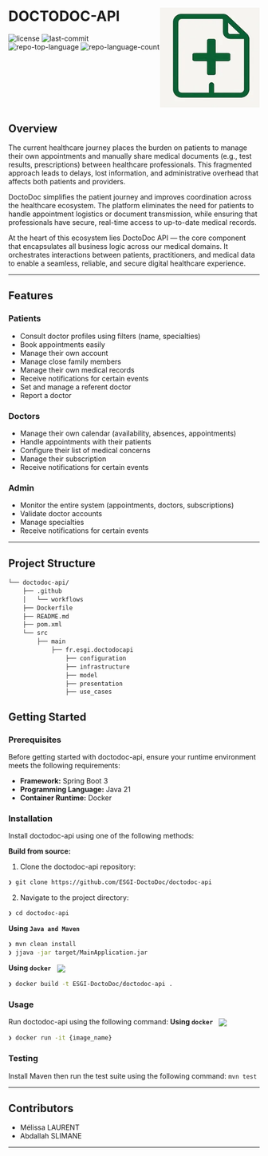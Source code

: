 <div align="left" style="position: relative;">
<img src="logo.webp" alt="Logo" width="200" align="right">
<h1>DOCTODOC-API</h1>
<p align="left">
	<img src="https://img.shields.io/github/license/ESGI-DoctoDoc/doctodoc-api?style=default&logo=opensourceinitiative&logoColor=white&color=045b34" alt="license">
	<img src="https://img.shields.io/github/last-commit/ESGI-DoctoDoc/doctodoc-api?style=default&logo=git&logoColor=white&color=045b34" alt="last-commit">
	<img src="https://img.shields.io/github/languages/top/ESGI-DoctoDoc/doctodoc-api?style=default&color=045b34" alt="repo-top-language">
	<img src="https://img.shields.io/github/languages/count/ESGI-DoctoDoc/doctodoc-api?style=default&color=045b34" alt="repo-language-count">

<br clear="right">
</p></div>

## Overview

The current healthcare journey places the burden on patients to manage their own appointments and manually share medical
documents (e.g., test results, prescriptions) between healthcare professionals. This fragmented approach leads to
delays, lost information, and administrative overhead that affects both patients and providers.

DoctoDoc simplifies the patient journey and improves coordination across the healthcare ecosystem. The platform
eliminates the need for patients to handle appointment logistics or document transmission, while ensuring that
professionals have secure, real-time access to up-to-date medical records.

At the heart of this ecosystem lies DoctoDoc API — the core component that encapsulates all business logic across our
medical domains. It orchestrates interactions between patients, practitioners, and medical data to enable a seamless,
reliable, and secure digital healthcare experience.

---

## Features

### Patients

- Consult doctor profiles using filters (name, specialties)
- Book appointments easily
- Manage their own account
- Manage close family members
- Manage their own medical records
- Receive notifications for certain events
- Set and manage a referent doctor
- Report a doctor

### Doctors

- Manage their own calendar (availability, absences, appointments)
- Handle appointments with their patients
- Configure their list of medical concerns
- Manage their subscription
- Receive notifications for certain events

### Admin

- Monitor the entire system (appointments, doctors, subscriptions)
- Validate doctor accounts
- Manage specialties
- Receive notifications for certain events

---

## Project Structure

```sh
└── doctodoc-api/
    ├── .github
    │   └── workflows
    ├── Dockerfile
    ├── README.md
    ├── pom.xml
    └── src
        ├── main
            ├── fr.esgi.doctodocapi
                ├── configuration
                ├── infrastructure
                ├── model
                ├── presentation
                ├── use_cases
```

## Getting Started

### Prerequisites

Before getting started with doctodoc-api, ensure your runtime environment meets the following requirements:

- **Framework:** Spring Boot 3
- **Programming Language:** Java 21
- **Container Runtime:** Docker

### Installation

Install doctodoc-api using one of the following methods:

**Build from source:**

1. Clone the doctodoc-api repository:

```sh
❯ git clone https://github.com/ESGI-DoctoDoc/doctodoc-api
```

2. Navigate to the project directory:

```sh
❯ cd doctodoc-api
```

**Using `Java and Maven`**

```sh
❯ mvn clean install
❯ jjava -jar target/MainApplication.jar
```

**Using `docker`**
&nbsp; [<img align="center" src="https://img.shields.io/badge/Docker-2CA5E0.svg?style={badge_style}&logo=docker&logoColor=white" />](https://www.docker.com/)

```sh
❯ docker build -t ESGI-DoctoDoc/doctodoc-api .
```

### Usage

Run doctodoc-api using the following command:
**Using `docker`**
&nbsp; [<img align="center" src="https://img.shields.io/badge/Docker-2CA5E0.svg?style={badge_style}&logo=docker&logoColor=white" />](https://www.docker.com/)

```sh
❯ docker run -it {image_name}
```

### Testing

Install Maven then run the test suite using the following command:
``mvn test``

---

## Contributors

- Mélissa LAURENT
- Abdallah SLIMANE

---